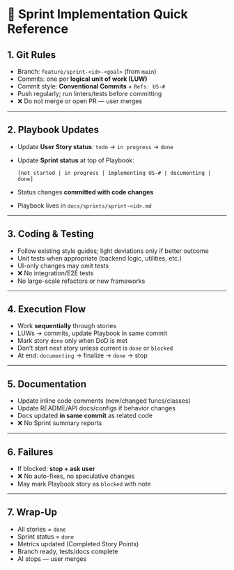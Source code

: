# 📝 Sprint Implementation Quick Reference

## 1. Git Rules

* Branch: `feature/sprint-<id>-<goal>` (from `main`)
* Commits: one per **logical unit of work (LUW)**
* Commit style: **Conventional Commits** + `Refs: US-#`
* Push regularly; run linters/tests before committing
* ❌ Do not merge or open PR — user merges

---

## 2. Playbook Updates

* Update **User Story status**: `todo` → `in progress` → `done`
* Update **Sprint status** at top of Playbook:

  ```
  [not started | in progress | implementing US-# | documenting | done]
  ```
* Status changes **committed with code changes**
* Playbook lives in `docs/sprints/sprint-<id>.md`

---

## 3. Coding & Testing

* Follow existing style guides; light deviations only if better outcome
* Unit tests when appropriate (backend logic, utilities, etc.)
* UI-only changes may omit tests
* ❌ No integration/E2E tests
* No large-scale refactors or new frameworks

---

## 4. Execution Flow

* Work **sequentially** through stories
* LUWs → commits, update Playbook in same commit
* Mark story `done` only when DoD is met
* Don’t start next story unless current is `done` or `blocked`
* At end: `documenting` → finalize → `done` → stop

---

## 5. Documentation

* Update inline code comments (new/changed funcs/classes)
* Update README/API docs/configs if behavior changes
* Docs updated **in same commit** as related code
* ❌ No Sprint summary reports

---

## 6. Failures

* If blocked: **stop + ask user**
* ❌ No auto-fixes, no speculative changes
* May mark Playbook story as `blocked` with note

---

## 7. Wrap-Up

* All stories = `done`
* Sprint status = `done`
* Metrics updated (Completed Story Points)
* Branch ready, tests/docs complete
* AI stops — user merges
